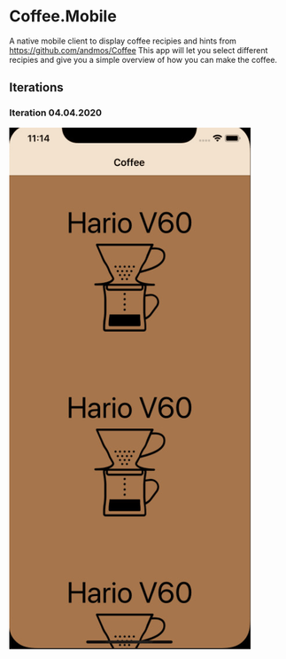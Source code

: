 # Coffee.Mobile
A native mobile client to display coffee recipies and hints from https://github.com/andmos/Coffee
This app will let you select different recipies and give you a simple overview of how you can make the coffee.


## Iterations

### Iteration 04.04.2020

![demonstration1](assets/demonstration1.gif)
